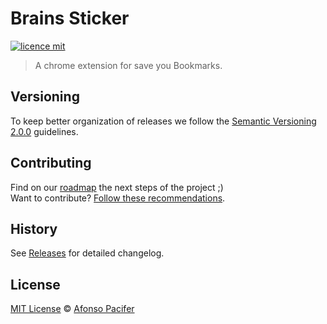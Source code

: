 # Brains Sticker

[![licence mit](https://img.shields.io/badge/licence-MIT-blue.svg)](https://github.com/brainsticker/brainsticker/blob/master/LICENSE.md)

> A chrome extension for save you Bookmarks.

## Versioning

To keep better organization of releases we follow the [Semantic Versioning 2.0.0](http://semver.org/) guidelines.

## Contributing
Find on our [roadmap](https://github.com/brainsticker/brainsticker/issues/1) the next steps of the project ;)
<br>
Want to contribute? [Follow these recommendations](https://github.com/brainsticker/brainsticker/blob/master/CONTRIBUTING.md).

## History
See [Releases](https://github.com/brainsticker/brainsticker/releases) for detailed changelog.

## License
[MIT License](https://github.com/brainsticker/brainsticker/blob/master/LICENSE.md) © [Afonso Pacifer](http://brainsticker.com/)
